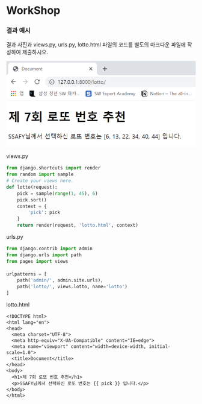 # WorkShop

### 결과 예시

결과 사진과 views.py, urls.py, lotto.html 파일의 코드를 별도의 마크다운 파일에 작성하여 제출하시오.

![image-20220303144129269](workshop.assets/image-20220303144129269.png)

views.py

```python
from django.shortcuts import render
from random import sample
# Create your views here.
def lotto(request):
    pick = sample(range(1, 45), 6)
    pick.sort()
    context = {
        'pick': pick
    }
    return render(request, 'lotto.html', context)
```



urls.py

```python
from django.contrib import admin
from django.urls import path
from pages import views

urlpatterns = [
    path('admin/', admin.site.urls),
    path('lotto/', views.lotto, name='lotto')
]
```



lotto.html

```django
<!DOCTYPE html>
<html lang="en">
<head>
  <meta charset="UTF-8">
  <meta http-equiv="X-UA-Compatible" content="IE=edge">
  <meta name="viewport" content="width=device-width, initial-scale=1.0">
  <title>Document</title>
</head>
<body>
  <h1>제 7회 로또 번호 추천</h1>
  <p>SSAFY님께서 선택하신 로또 번호는 {{ pick }} 입니다.</p>
</body>
</html>
```

